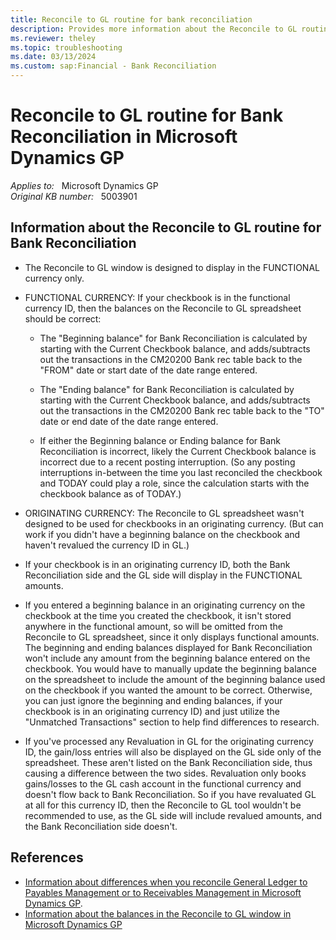```yaml
---
title: Reconcile to GL routine for bank reconciliation
description: Provides more information about the Reconcile to GL routine for Bank Reconciliation in Microsoft Dynamics GP.
ms.reviewer: theley
ms.topic: troubleshooting
ms.date: 03/13/2024
ms.custom: sap:Financial - Bank Reconciliation
---
```

# Reconcile to GL routine for Bank Reconciliation in Microsoft Dynamics GP

_Applies to:_ &nbsp; Microsoft Dynamics GP  
_Original KB number:_ &nbsp; 5003901

## Information about the Reconcile to GL routine for Bank Reconciliation

- The Reconcile to GL window is designed to display in the FUNCTIONAL currency only.
- FUNCTIONAL CURRENCY: If your checkbook is in the functional currency ID, then the balances on the Reconcile to GL spreadsheet should be correct:

  - The "Beginning balance" for Bank Reconciliation is calculated by starting with the Current Checkbook balance, and adds/subtracts out the transactions in the CM20200 Bank rec table back to the "FROM" date or start date of the date range entered.

  - The "Ending balance" for Bank Reconciliation is calculated by starting with the Current Checkbook balance, and adds/subtracts out the transactions in the CM20200 Bank rec table back to the "TO" date or end date of the date range entered.

  - If either the Beginning balance or Ending balance for Bank Reconciliation is incorrect, likely the Current Checkbook balance is incorrect due to a recent posting interruption. (So any posting interruptions in-between the time you last reconciled the checkbook and TODAY could play a role, since the calculation starts with the checkbook balance as of TODAY.)

- ORIGINATING CURRENCY: The Reconcile to GL spreadsheet wasn't designed to be used for checkbooks in an originating currency. (But can work if you didn't have a beginning balance on the checkbook and haven't revalued the currency ID in GL.)
- If your checkbook is in an originating currency ID, both the Bank Reconciliation side and the GL side will display in the FUNCTIONAL amounts.
- If you entered a beginning balance in an originating currency on the checkbook at the time you created the checkbook, it isn't stored anywhere in the functional amount, so will be omitted from the Reconcile to GL spreadsheet, since it only displays functional amounts. The beginning and ending balances displayed for Bank Reconciliation won't include any amount from the beginning balance entered on the checkbook. You would have to manually update the beginning balance on the spreadsheet to include the amount of the beginning balance used on the checkbook if you wanted the amount to be correct. Otherwise, you can just ignore the beginning and ending balances, if your checkbook is in an originating currency ID) and just utilize the "Unmatched Transactions" section to help find differences to research.
- If you've processed any Revaluation in GL for the originating currency ID, the gain/loss entries will also be displayed on the GL side only of the spreadsheet. These aren't listed on the Bank Reconciliation side, thus causing a difference between the two sides. Revaluation only books gains/losses to the GL cash account in the functional currency and doesn't flow back to Bank Reconciliation. So if you have revaluated GL at all for this currency ID, then the Reconcile to GL tool wouldn't be recommended to use, as the GL side will include revalued amounts, and the Bank Reconciliation side doesn't.

## References

- [Information about differences when you reconcile General Ledger to Payables Management or to Receivables Management in Microsoft Dynamics GP](https://support.microsoft.com/topic/information-about-differences-when-you-reconcile-general-ledger-to-payables-management-or-to-receivables-management-in-microsoft-dynamics-gp-cbb2dacf-86e0-367b-86b9-99fa65347104).
- [Information about the balances in the Reconcile to GL window in Microsoft Dynamics GP](information-about-balances-in-reconcile-to-gl-window.md)
